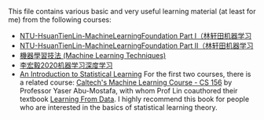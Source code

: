 This file contains various basic and very useful learning material (at least for me) from the following courses:

* [NTU-HsuanTienLin-MachineLearningFoundation Part I（林轩田机器学习](https://www.coursera.org/learn/ntumlone-mathematicalfoundations)
* [NTU-HsuanTienLin-MachineLearningFoundation Part II（林轩田机器学习](https://www.coursera.org/learn/ntumlone-algorithmicfoundations)
* [機器學習技法 (Machine Learning Techniques)](https://www.coursera.org/learn/machine-learning-techniques)
* [李宏毅2020机器学习深度学习](https://www.bilibili.com/video/av94519857/)
* [ An Introduction to Statistical Learning](http://faculty.marshall.usc.edu/gareth-james/ISL/)
 For the first two courses, there is a related course:  [Caltech's Machine Learning Course - CS 156](https://www.youtube.com/watch?v=mbyG85GZ0PI&list=PLD63A284B7615313A) by Professor Yaser Abu-Mostafa, with whom Prof Lin coauthored their textbook [Learning From Data](https://www.amazon.com/Learning-Data-Yaser-S-Abu-Mostafa/dp/1600490069). I highly recommend this book for people who are interested in the basics of statistical learning theory. 
